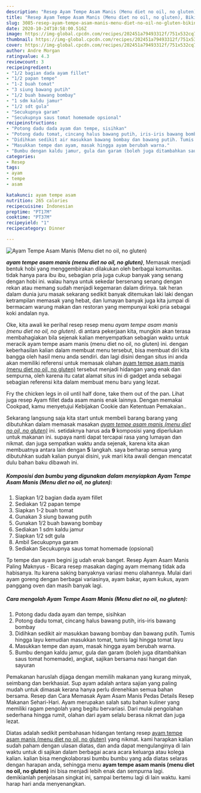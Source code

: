 ```yaml
---
description: "Resep Ayam Tempe Asam Manis (Menu diet no oil, no gluten), Bikin Ngiler"
title: "Resep Ayam Tempe Asam Manis (Menu diet no oil, no gluten), Bikin Ngiler"
slug: 3085-resep-ayam-tempe-asam-manis-menu-diet-no-oil-no-gluten-bikin-ngiler
date: 2020-10-24T10:58:00.516Z
image: https://img-global.cpcdn.com/recipes/202451a79493312f/751x532cq70/ayam-tempe-asam-manis-menu-diet-no-oil-no-gluten-foto-resep-utama.jpg
thumbnail: https://img-global.cpcdn.com/recipes/202451a79493312f/751x532cq70/ayam-tempe-asam-manis-menu-diet-no-oil-no-gluten-foto-resep-utama.jpg
cover: https://img-global.cpcdn.com/recipes/202451a79493312f/751x532cq70/ayam-tempe-asam-manis-menu-diet-no-oil-no-gluten-foto-resep-utama.jpg
author: Andre Morgan
ratingvalue: 4.3
reviewcount: 3
recipeingredient:
- "1/2 bagian dada ayam fillet"
- "1/2 papan tempe"
- "1-2 buah tomat"
- "3 siung bawang putih"
- "1/2 buah bawang bombay"
- "1 sdm kaldu jamur"
- "1/2 sdt gula"
- "Secukupnya garam"
- "Secukupnya saus tomat homemade opsional"
recipeinstructions:
- "Potong dadu dada ayam dan tempe, sisihkan"
- "Potong dadu tomat, cincang halus bawang putih, iris-iris bawang bombay"
- "Didihkan sedikit air masukkan bawang bombay dan bawang putih. Tumis hingga layu kemudian masukkan tomat, tumis lagi hingga tomat layu"
- "Masukkan tempe dan ayam, masak hingga ayam berubah warna."
- "Bumbu dengan kaldu jamur, gula dan garam (boleh juga ditambahkan saus tomat homemade), angkat, sajikan bersama nasi hangat dan sayuran"
categories:
- Resep
tags:
- ayam
- tempe
- asam

katakunci: ayam tempe asam 
nutrition: 265 calories
recipecuisine: Indonesian
preptime: "PT17M"
cooktime: "PT37M"
recipeyield: "1"
recipecategory: Dinner

---
```



![Ayam Tempe Asam Manis (Menu diet no oil, no gluten)](https://img-global.cpcdn.com/recipes/202451a79493312f/751x532cq70/ayam-tempe-asam-manis-menu-diet-no-oil-no-gluten-foto-resep-utama.jpg)

<b><i>ayam tempe asam manis (menu diet no oil, no gluten)</i></b>, Memasak menjadi bentuk hobi yang menggembirakan dilakukan oleh berbagai komunitas. tidak hanya para ibu ibu, sebagian pria juga cukup banyak yang senang dengan hobi ini. walau hanya untuk sekedar bersenang senang dengan rekan atau memang sudah menjadi kegemaran dalam dirinya. tak heran dalam dunia juru masak sekarang sedikit banyak ditemukan laki laki dengan ketrampilan memasak yang hebat, dan lumayan banyak juga kita jumpai di bermacam warung makan dan restoran yang mempunyai koki pria sebagai koki andalan nya.

Oke, kita awali ke perihal resep resep menu <i>ayam tempe asam manis (menu diet no oil, no gluten)</i>. di antara pekerjaan kita, mungkin akan terasa membahagiakan bila sejenak kalian menyempatkan sebagian waktu untuk meracik ayam tempe asam manis (menu diet no oil, no gluten) ini. dengan keberhasilan kalian dalam membuat menu tersebut, bisa membuat diri kita bangga oleh hasil menu anda sendiri. dan lagi disini dengan situs ini anda akan memiliki referensi untuk memasak olahan <u>ayam tempe asam manis (menu diet no oil, no gluten)</u> tersebut menjadi hidangan yang enak dan sempurna, oleh karena itu catat alamat situs ini di gadget anda sebagai sebagian referensi kita dalam membuat menu baru yang lezat.

Fry the chicken legs in oil until half done, take them out of the pan. Lihat juga resep Ayam fillet dada asam manis enak lainnya. Dengan memakai Cookpad, kamu menyetujui Kebijakan Cookie dan Ketentuan Pemakaian..


Sekarang langsung saja kita start untuk membeli barang barang yang dibutuhkan dalam memasak masakan <u><i>ayam tempe asam manis (menu diet no oil, no gluten)</i></u> ini. setidaknya harus ada <b>9</b> komposisi yang diperlukan untuk makanan ini. supaya nanti dapat tercapai rasa yang lumayan dan nikmat. dan juga sempatkan waktu anda sejenak, karena kita akan membuatnya antara lain dengan <b>5</b> langkah. saya berharap semua yang dibutuhkan sudah kalian punyai disini, yuk mari kita awali dengan mencatat dulu bahan baku dibawah ini.

<!--inarticleads1-->

##### Komposisi dan bumbu yang digunakan dalam menyiapkan Ayam Tempe Asam Manis (Menu diet no oil, no gluten):

1. Siapkan 1/2 bagian dada ayam fillet
1. Sediakan 1/2 papan tempe
1. Siapkan 1-2 buah tomat
1. Gunakan 3 siung bawang putih
1. Gunakan 1/2 buah bawang bombay
1. Sediakan 1 sdm kaldu jamur
1. Siapkan 1/2 sdt gula
1. Ambil Secukupnya garam
1. Sediakan Secukupnya saus tomat homemade (opsional)


Tp tempe dan ayam begini jg udah enak banget. Resep Ayam Asam Manis Paling Maknyus - Bicara resep masakan daging ayam memang tidak ada habisanya. Itu karena saking banyaknya variasi menu olahannya. Mulai dari ayam goreng dengan berbagai variasinya, ayam bakar, ayam kukus, ayam panggang oven dan masih banyak lagi. 

<!--inarticleads2-->

##### Cara mengolah Ayam Tempe Asam Manis (Menu diet no oil, no gluten):

1. Potong dadu dada ayam dan tempe, sisihkan
1. Potong dadu tomat, cincang halus bawang putih, iris-iris bawang bombay
1. Didihkan sedikit air masukkan bawang bombay dan bawang putih. Tumis hingga layu kemudian masukkan tomat, tumis lagi hingga tomat layu
1. Masukkan tempe dan ayam, masak hingga ayam berubah warna.
1. Bumbu dengan kaldu jamur, gula dan garam (boleh juga ditambahkan saus tomat homemade), angkat, sajikan bersama nasi hangat dan sayuran


Pemakanan haruslah dijaga dengan memilih makanan yang kurang minyak, seimbang dan berkhasiat. Sup ayam adalah antara sajian yang paling mudah untuk dimasak kerana hanya perlu direnehkan semua bahan bersama. Resep dan Cara Memasak Ayam Asam Manis Pedas Details Resep Makanan Sehari-Hari. Ayam merupakan salah satu bahan kuliner yang memiliki ragam pengolah yang begitu bervariasi. Dari mulai pengolahan sederhana hingga rumit, olahan dari ayam selalu berasa nikmat dan juga lezat. 

Diatas adalah sedikit pembahasan hidangan tentang resep <u>ayam tempe asam manis (menu diet no oil, no gluten)</u> yang nikmat. kami harapkan kalian sudah paham dengan ulasan diatas, dan anda dapat mengulanginya di lain waktu untuk di sajikan dalam berbagai acara acara keluarga atau kolega kalian. kalian bisa mengkolaborasi bumbu bumbu yang ada diatas selaras dengan harapan anda, sehingga menu <b>ayam tempe asam manis (menu diet no oil, no gluten)</b> ini bisa menjadi lebih enak dan sempurna lagi. demikianlah penjelasan singkat ini, sampai bertemu lagi di lain waktu. kami harap hari anda menyenangkan.

